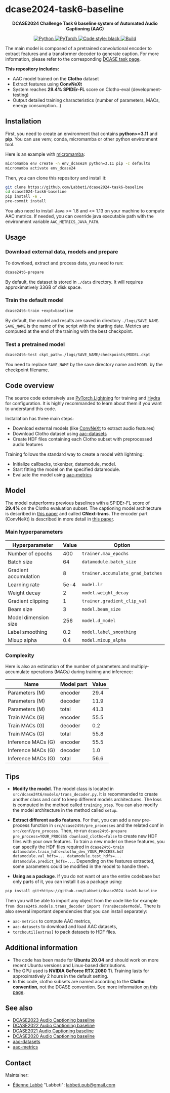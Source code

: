 # dcase2024-task6-baseline

<div align="center">

**DCASE2024 Challenge Task 6 baseline system of Automated Audio Captioning (AAC)**

<a href="https://www.python.org/">
    <img alt="Python" src="https://img.shields.io/badge/-Python 3.11-blue?style=for-the-badge&logo=python&logoColor=white">
</a>
<a href="https://pytorch.org/get-started/locally/">
    <img alt="PyTorch" src="https://img.shields.io/badge/-PyTorch 2.2-ee4c2c?style=for-the-badge&logo=pytorch&logoColor=white">
</a>
<a href="https://black.readthedocs.io/en/stable/">
    <img alt="Code style: black" src="https://img.shields.io/badge/code%20style-black-black.svg?style=for-the-badge&labelColor=gray">
</a>
<a href="https://github.com/Labbeti/dcase2024-task6-baseline/actions">
    <img alt="Build" src="https://img.shields.io/github/actions/workflow/status/Labbeti/dcase2024-task6-baseline/test.yaml?branch=main&style=for-the-badge&logo=github">
</a>

</div>

The main model is composed of a pretrained convolutional encoder to extract features and a transformer decoder to generate caption.
For more information, please refer to the corresponding [DCASE task page](https://dcase.community/challenge2024/task-automated-audio-captioning).

**This repository includes:**
- AAC model trained on the **Clotho** dataset
- Extract features using **ConvNeXt**
- System reaches **29.4% SPIDEr-FL** score on Clotho-eval (development-testing)
- Output detailed training characteristics (number of parameters, MACs, energy consumption...)


## Installation
First, you need to create an environment that contains **python>=3.11** and **pip**. You can use venv, conda, micromamba or other python environment tool.

Here is an example with [micromamba](https://mamba.readthedocs.io/en/latest/user_guide/micromamba.html):
```bash
micromamba env create -n env_dcase24 python=3.11 pip -c defaults
micromamba activate env_dcase24
```

Then, you can clone this repository and install it:
```bash
git clone https://github.com/Labbeti/dcase2024-task6-baseline
cd dcase2024-task6-baseline
pip install -e .
pre-commit install
```

You also need to install Java >= 1.8 and <= 1.13 on your machine to compute AAC metrics. If needed, you can override java executable path with the environment variable `AAC_METRICS_JAVA_PATH`.


## Usage

### Download external data, models and prepare

To download, extract and process data, you need to run:
```bash
dcase24t6-prepare
```
By default, the dataset is stored in `./data` directory. It will requires approximatively 33GB of disk space.

### Train the default model

```bash
dcase24t6-train +expt=baseline
```

By default, the model and results are saved in directory `./logs/SAVE_NAME`. `SAVE_NAME` is the name of the script with the starting date.
Metrics are computed at the end of the training with the best checkpoint.

### Test a pretrained model

```bash
dcase24t6-test ckpt_path=./logs/SAVE_NAME/checkpoints/MODEL.ckpt
```

You need to replace `SAVE_NAME` by the save directory name and `MODEL` by the checkpoint filename.


## Code overview
The source code extensively use [PyTorch Lightning](https://lightning.ai/docs/pytorch/stable/) for training and [Hydra](https://hydra.cc/) for configuration.
It is highly recommanded to learn about them if you want to understand this code.

Installation has three main steps:
- Download external models (like [ConvNeXt](https://github.com/topel/audioset-convnext-inf) to extract audio features)
- Download Clotho dataset using [aac-datasets](https://github.com/Labbeti/aac-datasets)
- Create HDF files containing each Clotho subset with preprocessed audio features

Training follows the standard way to create a model with lightning:
- Initialize callbacks, tokenizer, datamodule, model.
- Start fitting the model on the specified datamodule.
- Evaluate the model using [aac-metrics](https://github.com/Labbeti/aac-metrics)

## Model
The model outperforms previous baselines with a SPIDEr-FL score of **29.4%** on the Clotho evaluation subset.
The captioning model architecture is described in [this paper](https://arxiv.org/pdf/2309.00454.pdf) and called **CNext-trans**. The encoder part (ConvNeXt) is described in more detail in [this paper](https://arxiv.org/pdf/2306.00830.pdf).

### Main hyperparameters

| Hyperparameter | Value | Option |
| --- | --- | --- |
| Number of epochs | 400 | `trainer.max_epochs` |
| Batch size | 64 | `datamodule.batch_size` |
| Gradient accumulation | 8 | `trainer.accumulate_grad_batches` |
| Learning rate | 5e-4 | `model.lr` |
| Weight decay | 2 | `model.weight_decay` |
| Gradient clipping | 1 | `trainer.gradient_clip_val` |
| Beam size | 3 | `model.beam_size` |
| Model dimension size | 256 | `model.d_model` |
| Label smoothing | 0.2 | `model.label_smoothing` |
| Mixup alpha | 0.4 | `model.mixup_alpha` |

<!--
29388303
11914777
41303080

55_506_514_080
245_408_256
55751922336

55_506_514_080
1_044_628_224
56_551_142_304
-->

### Complexity

Here is also an estimation of the number of parameters and multiply-accumulate operations (MACs) during training and inference:

| Name | Model part | Value |
| --- | --- | --- |
| Parameters (M) | encoder | 29.4 |
| Parameters (M) | decoder | 11.9 |
| Parameters (M) | total | 41.3 |
| Train MACs (G) | encoder | 55.5 |
| Train MACs (G) | decoder | 0.2 |
| Train MACs (G) | total | 55.8 |
| Inference MACs (G) | encoder | 55.5 |
| Inference MACs (G) | decoder | 1.0 |
| Inference MACs (G) | total | 56.6 |


## Tips
- **Modify the model**.
The model class is located in `src/dcase24t6/models/trans_decoder.py`. It is recommanded to create another class and conf to keep different models architectures.
The loss is computed in the method called `training_step`. You can also modify the model architecture in the method called `setup`.

- **Extract different audio features**.
For that, you can add a new pre-process function in `src/dcase24t6/pre_processes` and the related conf in `src/conf/pre_process`. Then, re-run `dcase24t6-prepare pre_process=YOUR_PROCESS download_clotho=false` to create new HDF files with your own features.
To train a new model on these features, you can specify the HDF files required in `dcase24t6-train datamodule.train_hdfs=clotho_dev_YOUR_PROCESS.hdf datamodule.val_hdfs=... datamodule.test_hdfs=... datamodule.predict_hdfs=...`. Depending on the features extracted, some parameters could be modified in the model to handle them.

- **Using as a package**.
If you do not want ot use the entire codebase but only parts of it, you can install it as a package using:

```bash
pip install git+https://github.com/Labbeti/dcase2024-task6-baseline
```

Then you will be able to import any object from the code like for example `from dcase24t6.models.trans_decoder import TransDecoderModel`. There is also several important dependencies that you can install separately:

- `aac-metrics` to compute AAC metrics,
- `aac-datasets` to download and load AAC datasets,
- `torchoutil[extras]` to pack datasets to HDF files.


## Additional information
- The code has been made for **Ubuntu 20.04** and should work on more recent Ubuntu versions and Linux-based distributions.
- The GPU used is **NVIDIA GeForce RTX 2080 Ti**. Training lasts for approximatively 2 hours in the default setting.
- In this code, clotho subsets are named according to the **Clotho convention**, not the DCASE convention. See more information [on this page](https://aac-datasets.readthedocs.io/en/stable/data_subsets.html#clotho).


## See also
- [DCASE2023 Audio Captioning baseline](https://github.com/felixgontier/dcase-2023-baseline)
- [DCASE2022 Audio Captioning baseline](https://github.com/felixgontier/dcase-2022-baseline)
- [DCASE2021 Audio Captioning baseline](https://github.com/audio-captioning/dcase-2021-baseline)
- [DCASE2020 Audio Captioning baseline](https://github.com/audio-captioning/dcase-2020-baseline)
- [aac-datasets](https://github.com/Labbeti/aac-datasets)
- [aac-metrics](https://github.com/Labbeti/aac-metrics)


## Contact
Maintainer:
- [Étienne Labbé](https://labbeti.github.io/) "Labbeti": labbeti.pub@gmail.com
